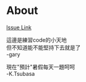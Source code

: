 # About  
[Issue Link](https://github.com/issues)

這邊是練習code的小天地  
但不知道能不能堅持下去就是了  
 -gary  
 
 現在"預計"暑假每天一題呵呵  
 -K.Tsubasa
